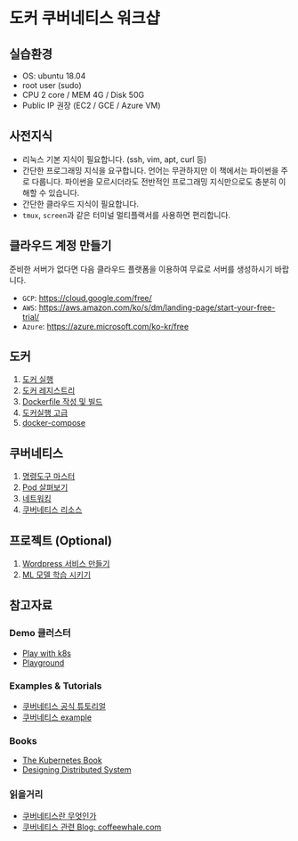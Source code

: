 # 도커 쿠버네티스 워크샵

## 실습환경

- OS: ubuntu 18.04
- root user (sudo)
- CPU 2 core / MEM 4G / Disk 50G
- Public IP 권장 (EC2 / GCE / Azure VM)

## 사전지식
- 리눅스 기본 지식이 필요합니다. (ssh, vim, apt, curl 등)
- 간단한 프로그래밍 지식을 요구합니다. 언어는 무관하지만 이 책에서는 파이썬을 주로 다룹니다. 파이썬을 모르시더라도 전반적인 프로그래밍 지식만으로도 충분히 이해할 수 있습니다.
- 간단한 클라우드 지식이 필요합니다.
- `tmux`, `screen`과 같은 터미널 멀티플랙서를 사용하면 편리합니다.

## 클라우드 계정 만들기

준비한 서버가 없다면 다음 클라우드 플랫폼을 이용하여 무료로 서버를 생성하시기 바랍니다.

- `GCP`: https://cloud.google.com/free/
- `AWS`: https://aws.amazon.com/ko/s/dm/landing-page/start-your-free-trial/
- `Azure`: https://azure.microsoft.com/ko-kr/free

## 도커

1. [도커 실행](docker/01.md)
2. [도커 레지스트리](docker/02.md)
3. [Dockerfile 작성 및 빌드](docker/03.md)
4. [도커실행 고급](docker/04.md)
5. [docker-compose](docker/05.md)

## 쿠버네티스

1. [명령도구 마스터](k8s/01.md)
2. [Pod 살펴보기](k8s/02.md)
3. [네트워킹](k8s/03.md)
4. [쿠버네티스 리소스](k8s/04.md)


## 프로젝트 (Optional)

1. [Wordpress 서비스 만들기](project/01.md)
2. [ML 모델 학습 시키기](project/02.md)


## 참고자료

### Demo 클러스터
- [Play with k8s](https://labs.play-with-k8s.com/)
- [Playground](https://www.katacoda.com/courses/kubernetes/playground)

### Examples & Tutorials
- [쿠버네티스 공식 튜토리얼](https://kubernetes.io/docs/tutorials/)
- [쿠버네티스 example](https://kubernetesbyexample.com/)

### Books
- [The Kubernetes Book](https://www.amazon.com/Kubernetes-Book-Version-January-2018-ebook/dp/B072TS9ZQZ/ref=sr_1_3?ie=UTF8&qid=1528625195&sr=8-3&keywords=kubernetes&dpID=41SyKBO3UcL&preST=_SX342_QL70_&dpSrc=srch)
- [Designing Distributed System](https://azure.microsoft.com/en-us/resources/designing-distributed-systems/en-us/)

### 읽을거리
- [쿠버네티스란 무엇인가](https://subicura.com/2019/05/19/kubernetes-basic-1.html)
- [쿠버네티스 관련 Blog: coffeewhale.com](https://coffeewhale.com)